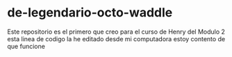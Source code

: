 # de-legendario-octo-waddle
Este repositorio es el primero que creo para el curso de Henry del Modulo 2
esta  linea de codigo la he editado desde mi computadora  estoy contento de que funcione
